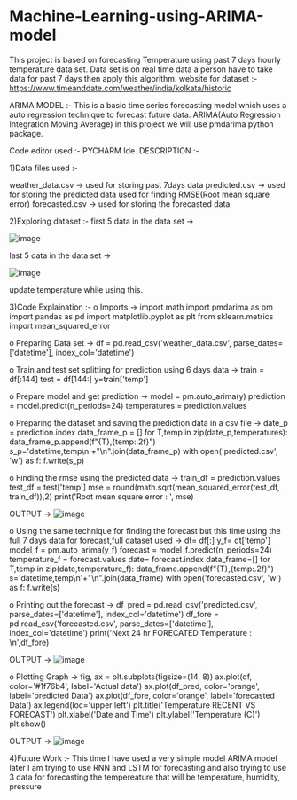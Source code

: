 # Machine-Learning-using-ARIMA-model

This project is based on forecasting Temperature using past 7 days hourly temperature data set.
Data set is on real time data a person have to take data for past 7 days then apply this algorithm.
website for dataset :-https://www.timeanddate.com/weather/india/kolkata/historic

ARIMA MODEL :- This is a basic time series forecasting model which uses a auto regression technique to forecast future data. ARIMA(Auto Regression Integration Moving Average) in this project we will use pmdarima python package.

Code editor used :- PYCHARM Ide.
DESCRIPTION :-

1)Data files used :-

  weather_data.csv -> used for storing past 7days data 
  predicted.csv -> used for storing the predicted data used for finding RMSE(Root mean square error)
  forecasted.csv -> used for storing the forecasted data

2)Exploring dataset :-
  first 5 data in the data set ->
  
  ![image](https://github.com/rikuzavi/Machine-Learning-using-ARIMA-model/assets/96969805/f7d2f2ab-43ce-4ef3-94c9-cbdba968d4b1)
  
  last 5 data in the data set ->
  
  ![image](https://github.com/rikuzavi/Machine-Learning-using-ARIMA-model/assets/96969805/edb21847-6848-4257-9c9b-ae0f95d1a2f9)
  
  update temperature while using this.

3)Code Explaination :-
  o Imports ->
  import math
  import pmdarima as pm
  import pandas as pd
  import matplotlib.pyplot as plt
  from sklearn.metrics import mean_squared_error
    
  o Preparing Data set ->
  df = pd.read_csv('weather_data.csv', parse_dates=['datetime'], index_col='datetime')
  
  o Train and test set splitting for prediction using 6 days data ->
  train = df[:144]
  test = df[144:]
  y=train['temp']
  
  o Prepare model and get prediction ->
  model = pm.auto_arima(y)
  prediction = model.predict(n_periods=24)
  temperatures = prediction.values
  
  o Preparing the dataset and saving the prediction data in a csv file ->
  date_p = prediction.index
  data_frame_p = []
  for T,temp in zip(date_p,temperatures):
      data_frame_p.append(f"{T},{temp:.2f}")
  s_p='datetime,temp\n'+"\n".join(data_frame_p)
  with open('predicted.csv', 'w') as f:
      f.write(s_p)
      
  o Finding the rmse using the predicted data ->
  train_df = prediction.values
  test_df = test['temp']
  mse = round(math.sqrt(mean_squared_error(test_df, train_df)),2)
  print('Root mean square error : ', mse)
  
  OUTPUT ->
  ![image](https://github.com/rikuzavi/Machine-Learning-using-ARIMA-model/assets/96969805/b38025a1-c9eb-4da1-a87a-9f4b49c94bd4)
  
  o Using the same technique for finding the forecast but this time using the full 7 days data for forecast,full dataset used ->
  dt= df[:]
  y_f= dt['temp']
  model_f = pm.auto_arima(y_f)
  forecast = model_f.predict(n_periods=24)
  temperature_f = forecast.values
  date= forecast.index
  data_frame=[]
  for T,temp in zip(date,temperature_f):
      data_frame.append(f"{T},{temp:.2f}")
  s='datetime,temp\n'+"\n".join(data_frame)
  with open('forecasted.csv', 'w') as f:
      f.write(s)
      
  o Printing out the forecast ->
  df_pred = pd.read_csv('predicted.csv', parse_dates=['datetime'], index_col='datetime')
  df_fore = pd.read_csv('forecasted.csv', parse_dates=['datetime'], index_col='datetime')
  print('Next 24 hr FORECATED Temperature : \n',df_fore)
  
  OUTPUT ->
  ![image](https://github.com/rikuzavi/Machine-Learning-using-ARIMA-model/assets/96969805/355442d4-598c-4634-a060-a2c795bcd63b)

  o Plotting Graph ->
  fig, ax = plt.subplots(figsize=(14, 8))
  ax.plot(df, color='#1f76b4', label='Actual data')
  ax.plot(df_pred, color='orange', label='predicted Data')
  ax.plot(df_fore, color='orange', label='forecasted Data')
  ax.legend(loc='upper left')
  plt.title('Temperature RECENT VS FORECAST')
  plt.xlabel('Date and Time')
  plt.ylabel('Temperature (C)')
  plt.show()
  
  OUTPUT ->
  ![image](https://github.com/rikuzavi/Machine-Learning-using-ARIMA-model/assets/96969805/4e74e886-baad-4c71-8f7d-ea33eeb66373)

4)Future Work :- 
  This time I have used a very simple model ARIMA model later I am trying to use RNN and LSTM for forecasting and also trying to use 3 data for forecasting the     tempereature that will be temperature, humidity, pressure 
  
  
  
  
  
  
  
  
 
